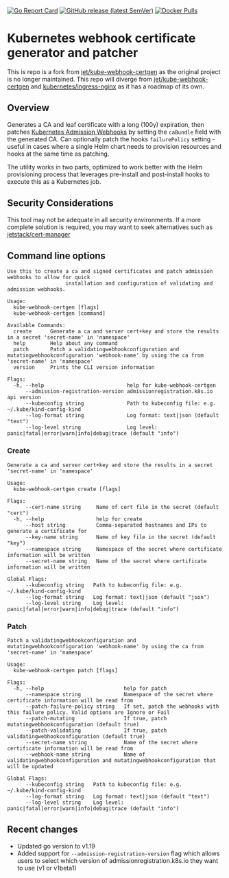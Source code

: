 [![Go Report Card](https://goreportcard.com/badge/github.com/dejanzele/kube-webhook-certgen)](https://goreportcard.com/report/github.com/dejanzele/kube-webhook-certgen)
[![GitHub release (latest SemVer)](https://img.shields.io/github/v/release/dejanzele/kube-webhook-certgen?sort=semver)](https://github.com/dejanzele/kube-webhook-certgen/releases/latest)
[![Docker Pulls](https://img.shields.io/docker/pulls/dejanzele/kube-webhook-certgen?color=blue)](https://hub.docker.com/r/dejanzele/kube-webhook-certgen/tags)

# Kubernetes webhook certificate generator and patcher

This is repo is a fork from [jet/kube-webhook-certgen](https://github.com/jet/kube-webhook-certgen) as the original project is no longer maintained.
This repo will diverge from [jet/kube-webhook-certgen](https://github.com/jet/kube-webhook-certgen) and [kubernetes/ingress-nginx](https://github.com/kubernetes/ingress-nginx/tree/main/images/kube-webhook-certgen)
as it has a roadmap of its own.

## Overview
Generates a CA and leaf certificate with a long (100y) expiration, then patches [Kubernetes Admission Webhooks](https://kubernetes.io/docs/reference/access-authn-authz/extensible-admission-controllers/)
by setting the `caBundle` field with the generated CA. 
Can optionally patch the hooks `failurePolicy` setting - useful in cases where a single Helm chart needs to provision resources
and hooks at the same time as patching.

The utility works in two parts, optimized to work better with the Helm provisioning process that leverages pre-install and post-install hooks to execute this as a Kubernetes job.

## Security Considerations
This tool may not be adequate in all security environments. If a more complete solution is required, you may want to 
seek alternatives such as [jetstack/cert-manager](https://github.com/jetstack/cert-manager)

## Command line options
```
Use this to create a ca and signed certificates and patch admission webhooks to allow for quick
                   installation and configuration of validating and admission webhooks.

Usage:
  kube-webhook-certgen [flags]
  kube-webhook-certgen [command]

Available Commands:
  create      Generate a ca and server cert+key and store the results in a secret 'secret-name' in 'namespace'
  help        Help about any command
  patch       Patch a validatingwebhookconfiguration and mutatingwebhookconfiguration 'webhook-name' by using the ca from 'secret-name' in 'namespace'
  version     Prints the CLI version information

Flags:
  -h, --help                           help for kube-webhook-certgen
      --admission-registration-version admissionregistration.k8s.io api version
      --kubeconfig string              Path to kubeconfig file: e.g. ~/.kube/kind-config-kind
      --log-format string              Log format: text|json (default "text")
      --log-level string               Log level: panic|fatal|error|warn|info|debug|trace (default "info")
```

### Create
```
Generate a ca and server cert+key and store the results in a secret 'secret-name' in 'namespace'

Usage:
  kube-webhook-certgen create [flags]

Flags:
      --cert-name string     Name of cert file in the secret (default "cert")
  -h, --help                 help for create
      --host string          Comma-separated hostnames and IPs to generate a certificate for
      --key-name string      Name of key file in the secret (default "key")
      --namespace string     Namespace of the secret where certificate information will be written
      --secret-name string   Name of the secret where certificate information will be written

Global Flags:
      --kubeconfig string   Path to kubeconfig file: e.g. ~/.kube/kind-config-kind
      --log-format string   Log format: text|json (default "json")
      --log-level string    Log level: panic|fatal|error|warn|info|debug|trace (default "info")
```

### Patch
```
Patch a validatingwebhookconfiguration and mutatingwebhookconfiguration 'webhook-name' by using the ca from 'secret-name' in 'namespace'

Usage:
  kube-webhook-certgen patch [flags]

Flags:
  -h, --help                          help for patch
      --namespace string              Namespace of the secret where certificate information will be read from
      --patch-failure-policy string   If set, patch the webhooks with this failure policy. Valid options are Ignore or Fail
      --patch-mutating                If true, patch mutatingwebhookconfiguration (default true)
      --patch-validating              If true, patch validatingwebhookconfiguration (default true)
      --secret-name string            Name of the secret where certificate information will be read from
      --webhook-name string           Name of validatingwebhookconfiguration and mutatingwebhookconfiguration that will be updated

Global Flags:
      --kubeconfig string   Path to kubeconfig file: e.g. ~/.kube/kind-config-kind
      --log-format string   Log format: text|json (default "text")
      --log-level string    Log level: panic|fatal|error|warn|info|debug|trace (default "info")
```

## Recent changes
* Updated go version to v1.19
* Added support for `--admission-registration-version` flag which allows users to select which version of admissionregistration.k8s.io they want to use (v1 or v1beta1)

